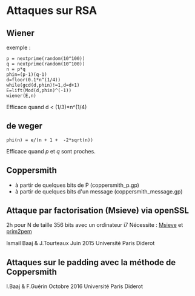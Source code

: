
# Attaques sur RSA

## Wiener
exemple :

```
p = nextprime(random(10^100))
q = nextprime(random(10^100))
n = p*q
phin=(p-1)(q-1)
d=floor(0.1*n^(1/4))
while(gcd(d,phin)!=1,d=d+1)
E=lift(Mod(d,phin)^(-1))
wiener(E,n)
```

Efficace quand d < (1/3)*n^(1/4)



## de weger

```
phi(n) = e/(n + 1 +  -2*sqrt(n))
```

Efficace quand _p_ et _q_ sont proches.

## Coppersmith


* à partir de quelques bits de P (coppersmith_p.gp)
* à partir de quelques bits d'un message (coppersmith_message.gp)




## Attaque par factorisation (Msieve) via openSSL

2h pour N de taille 356 bits avec un ordinateur i7
Nécessite : [Msieve](http://github.com/radii/msieve) et [prim2pem](https://github.com/tomrittervg/prime2pem)


Ismail Baaj & J.Tourteaux
Juin 2015
Université Paris Diderot

## Attaques sur le padding avec la méthode de Coppersmith

I.Baaj & F.Guérin
Octobre 2016
Université Paris Diderot

